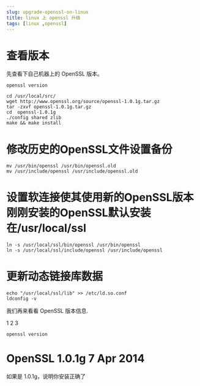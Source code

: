 ```yaml
---
slug: upgrade-openssl-on-linux
title: linux 上 openssl 升级
tags: [linux ,openssl]
---
```


# 查看版本
先查看下自己机器上的 OpenSSL 版本。
```shell
openssl version
```

```shell
cd /usr/local/src/
wget http://www.openssl.org/source/openssl-1.0.1g.tar.gz
tar -zxvf openssl-1.0.1g.tar.gz
cd  openssl-1.0.1g
./config shared zlib
make && make install
```

# 修改历史的OpenSSL文件设置备份

```shell
mv /usr/bin/openssl /usr/bin/openssl.old
mv /usr/include/openssl /usr/include/openssl.old
```

# 设置软连接使其使用新的OpenSSL版本 刚刚安装的OpenSSL默认安装在/usr/local/ssl
```shell
ln -s /usr/local/ssl/bin/openssl /usr/bin/openssl
ln -s /usr/local/ssl/include/openssl /usr/include/openssl
```

# 更新动态链接库数据
```shell
echo "/usr/local/ssl/lib" >> /etc/ld.so.conf
ldconfig -v
```

我们再来看看 OpenSSL 版本信息.

1
2
3

```shell
openssl version
```

# OpenSSL 1.0.1g 7 Apr 2014

如果是 1.0.1g，说明你安装正确了
